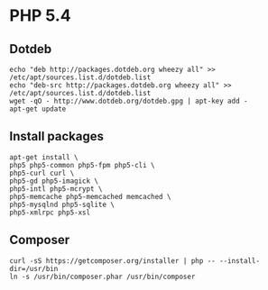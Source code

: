 # PHP 5.4

## Dotdeb

	echo "deb http://packages.dotdeb.org wheezy all" >> /etc/apt/sources.list.d/dotdeb.list
	echo "deb-src http://packages.dotdeb.org wheezy all" >> /etc/apt/sources.list.d/dotdeb.list
	wget -qO - http://www.dotdeb.org/dotdeb.gpg | apt-key add -
	apt-get update

## Install packages

	apt-get install \
	php5 php5-common php5-fpm php5-cli \
	php5-curl curl \
	php5-gd php5-imagick \
	php5-intl php5-mcrypt \
	php5-memcache php5-memcached memcached \
	php5-mysqlnd php5-sqlite \
	php5-xmlrpc php5-xsl

## Composer

	curl -sS https://getcomposer.org/installer | php -- --install-dir=/usr/bin
	ln -s /usr/bin/composer.phar /usr/bin/composer
